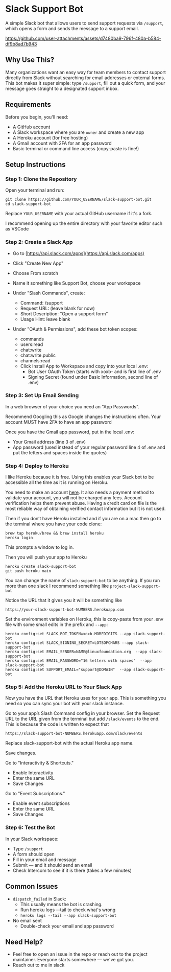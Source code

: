 # Slack Support Bot

A simple Slack bot that allows users to send support requests via `/support`, which opens a form and sends the message to a support email.



https://github.com/user-attachments/assets/d7480ba9-796f-480a-b584-df9b8ad7b943





## Why Use This?

Many organizations want an easy way for team members to contact support directly from Slack without searching for email addresses or external forms. This bot makes it super simple: type `/support`, fill out a quick form, and your message goes straight to a designated support inbox.

## Requirements

Before you begin, you'll need:

* A GitHub account
* A Slack workspace where you are `owner` and create a new app
* A Heroku account (for free hosting)
* A Gmail account with 2FA for an app password
* Basic terminal or command line access (copy-paste is fine!)

## Setup Instructions

### Step 1: Clone the Repository

Open your terminal and run:

```
git clone https://github.com/YOUR_USERNAME/slack-support-bot.git
cd slack-support-bot
```

Replace `YOUR_USERNAME` with your actual GitHub username if it's a fork.

I recommend opening up the entire directory with your favorite editor such as VSCode

### Step 2: Create a Slack App

* Go to [https://api.slack.com/apps](https://api.slack.com/apps)

* Click "Create New App"

* Choose From scratch

* Name it something like Support Bot, choose your workspace

* Under "Slash Commands", create:

    * Command: /support
    * Request URL: (leave blank for now)
    * Short Description: "Open a support form"
    * Usage Hint: leave blank

* Under "OAuth & Permissions", add these bot token scopes:

    * commands
    * users:read
    * chat:write
    * chat:write.public
    * channels:read
    * Click Install App to Workspace and copy into your local .env:
        * Bot User OAuth Token (starts with xoxb- and is first line of .env
        * Signing Secret (found under Basic Information, second line of .env)

### Step 3: Set Up Email Sending

In a web browser of your choice you need an "App Passwords".

Recommend Googling this as Google changes the instructions often. Your account MUST have 2FA to have an app password

Once you have the Gmail app password, put in the local .env:
* Your Gmail address (line 3 of .env)
* App password (used instead of your regular password line 4 of .env and put the letters and spaces inside the quotes)

### Step 4: Deploy to Heroku

I like Heroku because it is free. Using this enables your Slack bot to be accessible all the time as it is running on Heroku. 

You need to make an account [here](https://www.heroku.com/). It also needs a payment method to validate your account, you will not be charged any fees. Account verification helps them prevent abuse. Having a credit card on file is the most reliable way of obtaining verified contact information but it is not used. 

Then if you don’t have Heroku installed and if you are on a mac then go to the terminal where you have your code clone:

```
brew tap heroku/brew && brew install heroku
heroku login
```
This prompts a window to log in. 


Then you will push your app to Heroku
```
heroku create slack-support-bot
git push heroku main
```
You can change the name of `slack-support-bot` to be anything. If you run more than one slack I recommend something like `project-slack-support-bot`

Notice the URL that it gives you it will be something like

```
https://your-slack-support-bot-NUMBERS.herokuapp.com
```

Set the environment variables on Heroku, this is copy-paste from your .env file with some small edits in the prefix and `--app`:
```
heroku config:set SLACK_BOT_TOKEN=xoxb-MOREDIGITS --app slack-support-bot
heroku config:set SLACK_SIGNING_SECRET=LOTSOFCHARS --app slack-support-bot
heroku config:set EMAIL_SENDER=NAME@linuxfoundation.org  --app slack-support-bot
heroku config:set EMAIL_PASSWORD="16 letters with spaces"  --app slack-support-bot
heroku config:set SUPPORT_EMAIL="support@DOMAIN"  --app slack-support-bot
```

### Step 5: Add the Heroku URL to Your Slack App

Now you have the URL that Heroku uses for your app. This is something you need so you can sync your bot with your slack instance. 

Go to your app’s Slash Command config in your browser.
Set the Request URL to the URL given from the terminal but add `/slack/events` to the end. This is because the code is written to expect that

```
https://slack-support-bot-NUMBERS.herokuapp.com/slack/events
```
Replace slack-support-bot with the actual Heroku app name.

Save changes.

Go to "Interactivity & Shortcuts." 
* Enable Interactivity
* Enter the same URL
* Save Changes


Go to "Event Subscriptions." 

* Enable event subscriptions
* Enter the same URL
* Save Changes

### Step 6: Test the Bot
In your Slack workspace:

* Type `/support`
* A form should open
* Fill in your email and message
* Submit — and it should send an email
* Check Intercom to see if it is there (takes a few minutes)


## Common Issues

* `dispatch_failed` in Slack: 
    * This usually means the bot is crashing. 
    * Run heroku logs --tail to check what's wrong
    * `heroku logs --tail --app slack-support-bot`
* No email sent
    * Double-check your email and app password

##  Need Help?
* Feel free to open an issue in the repo or reach out to the project maintainer. Everyone starts somewhere — we've got you.
* Reach out to me in slack

